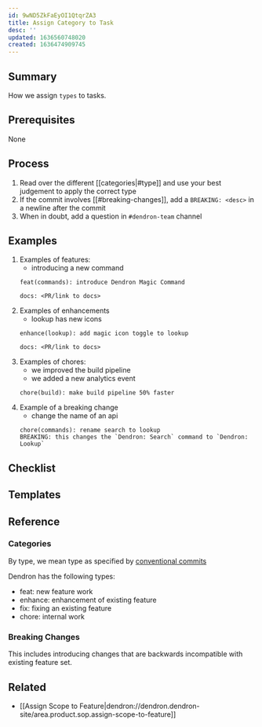 ```yaml
---
id: 9wND5ZkFaEyOI1QtqrZA3
title: Assign Category to Task
desc: ''
updated: 1636560748020
created: 1636474909745
---
```


## Summary
How we assign `types` to tasks.

## Prerequisites
None

## Process
1. Read over the different [[categories|#type]] and use your best judgement to apply the correct type
1. If the commit involves [[#breaking-changes]], add a `BREAKING: <desc>` in a newline after the commit
1. When in doubt, add a question in `#dendron-team` channel 

## Examples
1. Examples of features:
    - introducing a new command
    ```
    feat(commands): introduce Dendron Magic Command

    docs: <PR/link to docs>
    ```
1. Examples of enhancements
    - lookup has new icons
    ```
    enhance(lookup): add magic icon toggle to lookup

    docs: <PR/link to docs>
    ```
1. Examples of chores:
    - we improved the build pipeline
    - we added a new analytics event
    ```
    chore(build): make build pipeline 50% faster
    ```
1. Example of a breaking change
    - change the name of an api
    ```
    chore(commands): rename search to lookup
    BREAKING: this changes the `Dendron: Search` command to `Dendron: Lookup`
    ```

## Checklist

## Templates

## Reference

### Categories
By type, we mean type as specified by [conventional commits](https://www.conventionalcommits.org/en/v1.0.0/)

Dendron has the following types:
- feat: new feature work
- enhance: enhancement of existing feature
- fix: fixing an existing feature
- chore: internal work

### Breaking Changes

This includes introducing changes that are backwards incompatible with existing feature set. 

## Related
- [[Assign Scope to Feature|dendron://dendron.dendron-site/area.product.sop.assign-scope-to-feature]]
